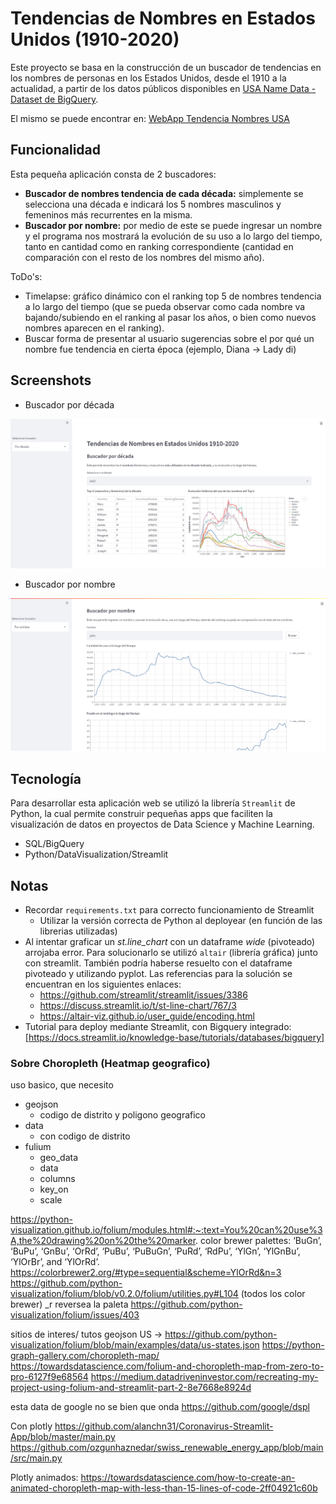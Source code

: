 # Tendencias de Nombres en Estados Unidos (1910-2020)
Este proyecto se basa en la construcción de un buscador de tendencias en los nombres de personas en los Estados Unidos, desde el 1910 a la actualidad, a partir de los datos públicos disponibles en [USA Name Data - Dataset de BigQuery](https://www.kaggle.com/datasets/datagov/usa-names?select=usa_1910_current).

El mismo se puede encontrar en: [WebApp Tendencia Nombres USA](https://share.streamlit.io/livramentoluciano/data-science-practices/main/usa-name-trends/app/app.py)

## Funcionalidad
Esta pequeña aplicación consta de 2 buscadores:
- **Buscador de nombres tendencia de cada década:** simplemente se selecciona una década e indicará los 5 nombres masculinos y femeninos más recurrentes en la misma.
- **Buscador por nombre:** por medio de este se puede ingresar un nombre y el programa nos mostrará la evolución de su uso a lo largo del tiempo, tanto en cantidad como en ranking correspondiente (cantidad en comparación con el resto de los nombres del mismo año).

ToDo's: 
- Timelapse: gráfico dinámico con el ranking top 5 de nombres tendencia a lo largo del tiempo (que se pueda observar como cada nombre va bajando/subiendo en el ranking al pasar los años, o bien como nuevos nombres aparecen en el ranking).
- Buscar forma de presentar al usuario sugerencias sobre el por qué un nombre fue tendencia en cierta época (ejemplo, Diana -> Lady di)


## Screenshots
- Buscador por década

<img src="screenshots/year_search.png" alt="Buscador por década" width="600"/>

- Buscador por nombre

<img src="screenshots/name_search.png" alt="Buscador por nombre" width="600"/>

## Tecnología
Para desarrollar esta aplicación web se utilizó la librería `Streamlit` de Python, la cual permite construir pequeñas apps que faciliten la visualización de datos en proyectos de Data Science y Machine Learning.
- SQL/BigQuery
- Python/DataVisualization/Streamlit

## Notas
- Recordar `requirements.txt` para correcto funcionamiento de Streamlit
    - Utilizar la versión correcta de Python al deployear (en función de las librerias utilizadas)
- Al intentar graficar un *st.line_chart* con un dataframe *wide* (pivoteado) arrojaba error. Para solucionarlo se utilizó `altair` (librería gráfica) junto con streamlit. También podría haberse resuelto con el dataframe pivoteado y utilizando pyplot. Las referencias para la solución se encuentran en los siguientes enlaces:
    - https://github.com/streamlit/streamlit/issues/3386
    - https://discuss.streamlit.io/t/st-line-chart/767/3
    - https://altair-viz.github.io/user_guide/encoding.html
- Tutorial para deploy mediante Streamlit, con Bigquery integrado: [https://docs.streamlit.io/knowledge-base/tutorials/databases/bigquery]

### Sobre Choropleth (Heatmap geografico)
uso basico, que necesito
- geojson
    - codigo de distrito y poligono geografico
- data
    - con codigo de distrito
- fulium
    - geo_data
    - data
    - columns
    - key_on
    - scale

https://python-visualization.github.io/folium/modules.html#:~:text=You%20can%20use%3A,the%20drawing%20on%20the%20marker.
color brewer palettes: ‘BuGn’, ‘BuPu’, ‘GnBu’, ‘OrRd’, ‘PuBu’, ‘PuBuGn’, ‘PuRd’, ‘RdPu’, ‘YlGn’, ‘YlGnBu’, ‘YlOrBr’, and ‘YlOrRd’.
https://colorbrewer2.org/#type=sequential&scheme=YlOrRd&n=3
https://github.com/python-visualization/folium/blob/v0.2.0/folium/utilities.py#L104 (todos los color brewer)
_r reversea la paleta
https://github.com/python-visualization/folium/issues/403

sitios de interes/ tutos
geojson US -> https://github.com/python-visualization/folium/blob/main/examples/data/us-states.json
https://python-graph-gallery.com/choropleth-map/
https://towardsdatascience.com/folium-and-choropleth-map-from-zero-to-pro-6127f9e68564
https://medium.datadriveninvestor.com/recreating-my-project-using-folium-and-streamlit-part-2-8e7668e8924d

esta data de google no se bien que onda
https://github.com/google/dspl

Con plotly
https://github.com/alanchn31/Coronavirus-Streamlit-App/blob/master/main.py
https://github.com/ozgunhaznedar/swiss_renewable_energy_app/blob/main/src/main.py

Plotly animados:
https://towardsdatascience.com/how-to-create-an-animated-choropleth-map-with-less-than-15-lines-of-code-2ff04921c60b



